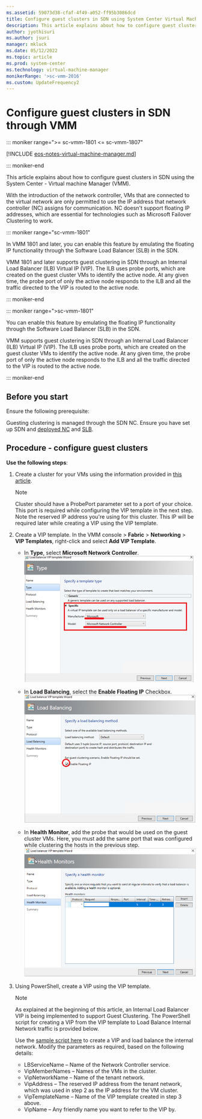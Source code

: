 ```yaml
---
ms.assetid: 59073d38-cfaf-4f49-a052-ff95b3086dcd
title: Configure guest clusters in SDN using System Center Virtual Machine Manager.
description: This article explains about how to configure guest clusters in SDN through VMM.
author: jyothisuri
ms.author: jsuri
manager: mkluck
ms.date: 05/12/2022
ms.topic: article
ms.prod: system-center
ms.technology: virtual-machine-manager
monikerRange: '>sc-vmm-2016'
ms.custom: UpdateFrequency2
---
```


# Configure guest clusters in SDN through VMM

::: moniker range=">= sc-vmm-1801 <= sc-vmm-1807"

[!INCLUDE [eos-notes-virtual-machine-manager.md](../includes/eos-notes-virtual-machine-manager.md)]

::: moniker-end


This article explains about how to configure guest clusters in SDN using the System Center - Virtual machine Manager (VMM).

With the introduction of the network controller, VMs that are connected to the virtual network are only permitted to use the IP address that network controller (NC) assigns for communication. NC doesn't support floating IP addresses, which are essential for technologies such as Microsoft Failover Clustering to work.

::: moniker range="sc-vmm-1801"

In VMM 1801 and later, you can enable this feature by emulating the floating IP functionality through the Software Load Balancer (SLB) in the SDN.

VMM 1801 and later supports guest clustering in SDN through an Internal Load Balancer (ILB) Virtual IP (VIP). The ILB uses probe ports, which are created on the guest cluster VMs to identify the active node.  At any given time, the probe port of only the active node responds to the ILB and all the traffic directed to the VIP is routed to the active node.

::: moniker-end


::: moniker range=">sc-vmm-1801"

You can enable this feature by emulating the floating IP functionality through the Software Load Balancer (SLB) in the SDN.

VMM supports guest clustering in SDN through an Internal Load Balancer (ILB) Virtual IP (VIP). The ILB uses probe ports, which are created on the guest cluster VMs to identify the active node.  At any given time, the probe port of only the active node responds to the ILB and all the traffic directed to the VIP is routed to the active node.

::: moniker-end

## Before you start

Ensure the following prerequisite:

Guesting clustering is managed through the SDN NC. Ensure you have set up SDN and [deployed NC](sdn-controller.md) and [SLB](sdn-slb.md). 

## Procedure - configure guest clusters

**Use the following steps**:

1. Create a cluster for your VMs using the information provided in [this article](/windows-server/networking/sdn/manage/guest-clustering#example-2-configuring-a-microsoft-failover-cluster).

   > [!NOTE]
   > Cluster should have a ProbePort parameter set to a port of your choice. This port is required while configuring the VIP template in the next step.
   > Note the reserved IP address you're using for this cluster. This IP will be required later while creating a VIP using the VIP template.

2. Create a VIP template. In the VMM console > **Fabric** > **Networking** > **VIP Templates**, right-click and select **Add VIP Template**.

   - In **Type**, select **Microsoft Network Controller**.
   ![Screenshot of network controller.](media/sdn-guest-clustering/select-controller.png)

   - In **Load Balancing**, select the **Enable Floating IP** Checkbox.
   ![Screenshot of floating IP.](media/sdn-guest-clustering/enable-floating.png)

   - In **Health Monitor**, add the probe that would be used on the guest cluster VMs. Here, you must add the same port that was configured while clustering the hosts in the previous step.
   ![Screenshot of health monitor.](media/sdn-guest-clustering/health-monitors.png)

3. Using PowerShell, create a VIP using the VIP template.

   > [!NOTE]
   > As explained at the beginning of this article, an Internal Load Balancer VIP is being implemented to support Guest Clustering. The PowerShell script for creating a VIP from the VIP template to Load Balance Internal Network traffic is provided below.

   Use the [sample script here](sdn-load-balance-network-traffic.md#script-for-creating-vip-to-load-balance-internal-network-traffic) to create a VIP and load balance the internal network. Modify the parameters as required, based on the following details:

   - LBServiceName – Name of the Network Controller service.
   - VipMemberNames – Names of the VMs in the cluster.
   - VipNetworkName – Name of the tenant network.
   - VipAddress – The reserved IP address from the tenant network, which was used in step 2 as the IP address for the VM cluster.
   - VipTemplateName – Name of the VIP template created in step 3 above.
   - VipName – Any friendly name you want to refer to the VIP by.
